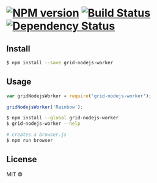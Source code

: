 #  [![NPM version][npm-image]][npm-url] [![Build Status][travis-image]][travis-url] [![Dependency Status][daviddm-image]][daviddm-url]

>   


## Install

```sh
$ npm install --save grid-nodejs-worker
```


## Usage

```js
var gridNodejsWorker = require('grid-nodejs-worker');

gridNodejsWorker('Rainbow');
```

```sh
$ npm install --global grid-nodejs-worker
$ grid-nodejs-worker --help
```

```sh
# creates a browser.js
$ npm run browser
```


## License

MIT © []()


[npm-image]: https://badge.fury.io/js/grid-nodejs-worker.svg
[npm-url]: https://npmjs.org/package/grid-nodejs-worker
[travis-image]: https://travis-ci.org//grid-nodejs-worker.svg?branch=master
[travis-url]: https://travis-ci.org//grid-nodejs-worker
[daviddm-image]: https://david-dm.org//grid-nodejs-worker.svg?theme=shields.io
[daviddm-url]: https://david-dm.org//grid-nodejs-worker
